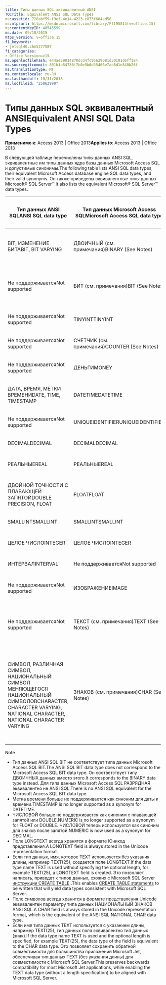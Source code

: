 ```yaml
---
title: Типы данных SQL эквивалентный ANSI
TOCTitle: Equivalent ANSI SQL Data Types
ms:assetid: 720abf59-f9ef-4e14-4223-c873f604ad58
ms:mtpsurl: https://msdn.microsoft.com/library/Ff195814(v=office.15)
ms:contentKeyID: 48545599
ms.date: 09/18/2015
mtps_version: v=office.15
f1_keywords:
- jetsql40.chm5277587
f1_categories:
- Office.Version=v15
ms.openlocfilehash: e44ae29014870dcd4fc95629081d50191d6ff184
ms.sourcegitcommit: 801b1b54786f7b0e5b0d35466e7ae8d1e840b26f
ms.translationtype: MT
ms.contentlocale: ru-RU
ms.lasthandoff: 10/31/2018
ms.locfileid: "25863990"
---
```

# <a name="equivalent-ansi-sql-data-types"></a><span data-ttu-id="43432-102">Типы данных SQL эквивалентный ANSI</span><span class="sxs-lookup"><span data-stu-id="43432-102">Equivalent ANSI SQL Data Types</span></span>


<span data-ttu-id="43432-103">**Применимо к**: Access 2013 | Office 2013</span><span class="sxs-lookup"><span data-stu-id="43432-103">**Applies to**: Access 2013 | Office 2013</span></span>

<span data-ttu-id="43432-104">В следующей таблице перечислены типы данных ANSI SQL, эквивалентные им типы данных ядра базы данных Microsoft Access SQL и допустимые синонимы.</span><span class="sxs-lookup"><span data-stu-id="43432-104">The following table lists ANSI SQL data types, their equivalent Microsoft Access database engine SQL data types, and their valid synonyms.</span></span> <span data-ttu-id="43432-105">Он также приведены эквивалентные типы данных Microsoft® SQL Server™.</span><span class="sxs-lookup"><span data-stu-id="43432-105">It also lists the equivalent Microsoft® SQL Server™ data types.</span></span>

<table>
<colgroup>
<col style="width: 25%" />
<col style="width: 25%" />
<col style="width: 25%" />
<col style="width: 25%" />
</colgroup>
<thead>
<tr class="header">
<th><p><span data-ttu-id="43432-106">Тип данных ANSI SQL</span><span class="sxs-lookup"><span data-stu-id="43432-106">ANSI SQL data type</span></span></p></th>
<th><p><span data-ttu-id="43432-107">Тип данных Microsoft Access SQL</span><span class="sxs-lookup"><span data-stu-id="43432-107">Microsoft Access SQL data type</span></span></p></th>
<th><p><span data-ttu-id="43432-108">Синоним</span><span class="sxs-lookup"><span data-stu-id="43432-108">Synonym</span></span></p></th>
<th><p><span data-ttu-id="43432-109">Тип данных Microsoft SQL Server</span><span class="sxs-lookup"><span data-stu-id="43432-109">Microsoft SQL Server data type</span></span></p></th>
</tr>
</thead>
<tbody>
<tr class="odd">
<td><p><span data-ttu-id="43432-110">BIT, ИЗМЕНЕНИЕ БИТА</span><span class="sxs-lookup"><span data-stu-id="43432-110">BIT, BIT VARYING</span></span></p></td>
<td><p><span data-ttu-id="43432-111">ДВОИЧНЫЙ (см. примечания)</span><span class="sxs-lookup"><span data-stu-id="43432-111">BINARY (See Notes)</span></span></p></td>
<td><p><span data-ttu-id="43432-112">VARBINARY ДВОИЧНЫЕ МЕНЯЮЩЕГОСЯ ИЗМЕНЕНИЕ БИТА</span><span class="sxs-lookup"><span data-stu-id="43432-112">VARBINARY, BINARY VARYING BIT VARYING</span></span></p></td>
<td><p><span data-ttu-id="43432-113">ДВОИЧНЫЙ VARBINARY</span><span class="sxs-lookup"><span data-stu-id="43432-113">BINARY, VARBINARY</span></span></p></td>
</tr>
<tr class="even">
<td><p><span data-ttu-id="43432-114">Не поддерживается</span><span class="sxs-lookup"><span data-stu-id="43432-114">Not supported</span></span></p></td>
<td><p><span data-ttu-id="43432-115">БИТ (см. примечания)</span><span class="sxs-lookup"><span data-stu-id="43432-115">BIT (See Notes)</span></span></p></td>
<td><p><span data-ttu-id="43432-116">ЛОГИЧЕСКОЕ ЗНАЧЕНИЕ, ЛОГИЧЕСКИХ, ЛОГИЧЕСКОЕ_ЗНАЧЕНИЕ1, YESNO</span><span class="sxs-lookup"><span data-stu-id="43432-116">BOOLEAN, LOGICAL, LOGICAL1, YESNO</span></span></p></td>
<td><p><span data-ttu-id="43432-117">БИТ</span><span class="sxs-lookup"><span data-stu-id="43432-117">BIT</span></span></p></td>
</tr>
<tr class="odd">
<td><p><span data-ttu-id="43432-118">Не поддерживается</span><span class="sxs-lookup"><span data-stu-id="43432-118">Not supported</span></span></p></td>
<td><p><span data-ttu-id="43432-119">TINYINT</span><span class="sxs-lookup"><span data-stu-id="43432-119">TINYINT</span></span></p></td>
<td><p><span data-ttu-id="43432-120">INTEGER1 БАЙТ</span><span class="sxs-lookup"><span data-stu-id="43432-120">INTEGER1, BYTE</span></span></p></td>
<td><p><span data-ttu-id="43432-121">TINYINT</span><span class="sxs-lookup"><span data-stu-id="43432-121">TINYINT</span></span></p></td>
</tr>
<tr class="even">
<td><p><span data-ttu-id="43432-122">Не поддерживается</span><span class="sxs-lookup"><span data-stu-id="43432-122">Not supported</span></span></p></td>
<td><p><span data-ttu-id="43432-123">СЧЕТЧИК (см. примечания)</span><span class="sxs-lookup"><span data-stu-id="43432-123">COUNTER (See Notes)</span></span></p></td>
<td><p><span data-ttu-id="43432-124">АВТОУВЕЛИЧЕНИЕ</span><span class="sxs-lookup"><span data-stu-id="43432-124">AUTOINCREMENT</span></span></p></td>
<td><p><span data-ttu-id="43432-125">(См. примечания)</span><span class="sxs-lookup"><span data-stu-id="43432-125">(See Notes)</span></span></p></td>
</tr>
<tr class="odd">
<td><p><span data-ttu-id="43432-126">Не поддерживается</span><span class="sxs-lookup"><span data-stu-id="43432-126">Not supported</span></span></p></td>
<td><p><span data-ttu-id="43432-127">ДЕНЬГИ</span><span class="sxs-lookup"><span data-stu-id="43432-127">MONEY</span></span></p></td>
<td><p><span data-ttu-id="43432-128">CURRENCY</span><span class="sxs-lookup"><span data-stu-id="43432-128">CURRENCY</span></span></p></td>
<td><p><span data-ttu-id="43432-129">ДЕНЬГИ</span><span class="sxs-lookup"><span data-stu-id="43432-129">MONEY</span></span></p></td>
</tr>
<tr class="even">
<td><p><span data-ttu-id="43432-130">ДАТА, ВРЕМЯ, МЕТКИ ВРЕМЕНИ</span><span class="sxs-lookup"><span data-stu-id="43432-130">DATE, TIME, TIMESTAMP</span></span></p></td>
<td><p><span data-ttu-id="43432-131">DATETIME</span><span class="sxs-lookup"><span data-stu-id="43432-131">DATETIME</span></span></p></td>
<td><p><span data-ttu-id="43432-132">Дата и время СОЗДАНИЯ (см. примечания)</span><span class="sxs-lookup"><span data-stu-id="43432-132">DATE, TIME (See Notes)</span></span></p></td>
<td><p><span data-ttu-id="43432-133">DATETIME</span><span class="sxs-lookup"><span data-stu-id="43432-133">DATETIME</span></span></p></td>
</tr>
<tr class="odd">
<td><p><span data-ttu-id="43432-134">Не поддерживается</span><span class="sxs-lookup"><span data-stu-id="43432-134">Not supported</span></span></p></td>
<td><p><span data-ttu-id="43432-135">UNIQUEIDENTIFIER</span><span class="sxs-lookup"><span data-stu-id="43432-135">UNIQUEIDENTIFIER</span></span></p></td>
<td><p><span data-ttu-id="43432-136">GUID</span><span class="sxs-lookup"><span data-stu-id="43432-136">GUID</span></span></p></td>
<td><p><span data-ttu-id="43432-137">UNIQUEIDENTIFIER</span><span class="sxs-lookup"><span data-stu-id="43432-137">UNIQUEIDENTIFIER</span></span></p></td>
</tr>
<tr class="even">
<td><p><span data-ttu-id="43432-138">DECIMAL</span><span class="sxs-lookup"><span data-stu-id="43432-138">DECIMAL</span></span></p></td>
<td><p><span data-ttu-id="43432-139">DECIMAL</span><span class="sxs-lookup"><span data-stu-id="43432-139">DECIMAL</span></span></p></td>
<td><p><span data-ttu-id="43432-140">ЧИСЛОВЫЕ, ДЕК</span><span class="sxs-lookup"><span data-stu-id="43432-140">NUMERIC, DEC</span></span></p></td>
<td><p><span data-ttu-id="43432-141">DECIMAL</span><span class="sxs-lookup"><span data-stu-id="43432-141">DECIMAL</span></span></p></td>
</tr>
<tr class="odd">
<td><p><span data-ttu-id="43432-142">РЕАЛЬНЫЕ</span><span class="sxs-lookup"><span data-stu-id="43432-142">REAL</span></span></p></td>
<td><p><span data-ttu-id="43432-143">РЕАЛЬНЫЕ</span><span class="sxs-lookup"><span data-stu-id="43432-143">REAL</span></span></p></td>
<td><p><span data-ttu-id="43432-144">SINGLE, FLOAT4, IEEESINGLE</span><span class="sxs-lookup"><span data-stu-id="43432-144">SINGLE, FLOAT4, IEEESINGLE</span></span></p></td>
<td><p><span data-ttu-id="43432-145">РЕАЛЬНЫЕ</span><span class="sxs-lookup"><span data-stu-id="43432-145">REAL</span></span></p></td>
</tr>
<tr class="even">
<td><p><span data-ttu-id="43432-146">ДВОЙНОЙ ТОЧНОСТИ С ПЛАВАЮЩЕЙ ЗАПЯТОЙ</span><span class="sxs-lookup"><span data-stu-id="43432-146">DOUBLE PRECISION, FLOAT</span></span></p></td>
<td><p><span data-ttu-id="43432-147">FLOAT</span><span class="sxs-lookup"><span data-stu-id="43432-147">FLOAT</span></span></p></td>
<td><p><span data-ttu-id="43432-148">Данные типа DOUBLE, FLOAT8, IEEEDOUBLE, номер (см. примечания)</span><span class="sxs-lookup"><span data-stu-id="43432-148">DOUBLE, FLOAT8, IEEEDOUBLE, NUMBER (See Notes)</span></span></p></td>
<td><p><span data-ttu-id="43432-149">FLOAT</span><span class="sxs-lookup"><span data-stu-id="43432-149">FLOAT</span></span></p></td>
</tr>
<tr class="odd">
<td><p><span data-ttu-id="43432-150">SMALLINT</span><span class="sxs-lookup"><span data-stu-id="43432-150">SMALLINT</span></span></p></td>
<td><p><span data-ttu-id="43432-151">SMALLINT</span><span class="sxs-lookup"><span data-stu-id="43432-151">SMALLINT</span></span></p></td>
<td><p><span data-ttu-id="43432-152">SHORT INTEGER2</span><span class="sxs-lookup"><span data-stu-id="43432-152">SHORT, INTEGER2</span></span></p></td>
<td><p><span data-ttu-id="43432-153">SMALLINT</span><span class="sxs-lookup"><span data-stu-id="43432-153">SMALLINT</span></span></p></td>
</tr>
<tr class="even">
<td><p><span data-ttu-id="43432-154">ЦЕЛОЕ ЧИСЛО</span><span class="sxs-lookup"><span data-stu-id="43432-154">INTEGER</span></span></p></td>
<td><p><span data-ttu-id="43432-155">ЦЕЛОЕ ЧИСЛО</span><span class="sxs-lookup"><span data-stu-id="43432-155">INTEGER</span></span></p></td>
<td><p><span data-ttu-id="43432-156">LONG, INT, INTEGER4</span><span class="sxs-lookup"><span data-stu-id="43432-156">LONG, INT, INTEGER4</span></span></p></td>
<td><p><span data-ttu-id="43432-157">ЦЕЛОЕ ЧИСЛО</span><span class="sxs-lookup"><span data-stu-id="43432-157">INTEGER</span></span></p></td>
</tr>
<tr class="odd">
<td><p><span data-ttu-id="43432-158">ИНТЕРВАЛ</span><span class="sxs-lookup"><span data-stu-id="43432-158">INTERVAL</span></span></p></td>
<td><p><span data-ttu-id="43432-159">Не поддерживается</span><span class="sxs-lookup"><span data-stu-id="43432-159">Not supported</span></span></p></td>
<td><p></p></td>
<td><p><span data-ttu-id="43432-160">Не поддерживается</span><span class="sxs-lookup"><span data-stu-id="43432-160">Not supported</span></span></p></td>
</tr>
<tr class="even">
<td><p><span data-ttu-id="43432-161">Не поддерживается</span><span class="sxs-lookup"><span data-stu-id="43432-161">Not supported</span></span></p></td>
<td><p><span data-ttu-id="43432-162">ИЗОБРАЖЕНИЕ</span><span class="sxs-lookup"><span data-stu-id="43432-162">IMAGE</span></span></p></td>
<td><p><span data-ttu-id="43432-163">OLEOBJECT LONGBINARY, ОБЩЕЕ,</span><span class="sxs-lookup"><span data-stu-id="43432-163">LONGBINARY, GENERAL, OLEOBJECT</span></span></p></td>
<td><p><span data-ttu-id="43432-164">ИЗОБРАЖЕНИЕ</span><span class="sxs-lookup"><span data-stu-id="43432-164">IMAGE</span></span></p></td>
</tr>
<tr class="odd">
<td><p><span data-ttu-id="43432-165">Не поддерживается</span><span class="sxs-lookup"><span data-stu-id="43432-165">Not supported</span></span></p></td>
<td><p><span data-ttu-id="43432-166">ТЕКСТ (см. примечания)</span><span class="sxs-lookup"><span data-stu-id="43432-166">TEXT (See Notes)</span></span></p></td>
<td><p><span data-ttu-id="43432-167">LONGTEXT, LONGCHAR, ЗАМЕТКА, примечание, NTEXT (см. примечания)</span><span class="sxs-lookup"><span data-stu-id="43432-167">LONGTEXT, LONGCHAR, MEMO, NOTE, NTEXT (See Notes)</span></span></p></td>
<td><p><span data-ttu-id="43432-168">ТЕКСТ</span><span class="sxs-lookup"><span data-stu-id="43432-168">TEXT</span></span></p></td>
</tr>
<tr class="even">
<td><p><span data-ttu-id="43432-169">СИМВОЛ, РАЗЛИЧНАЯ СИМВОЛ, НАЦИОНАЛЬНЫЙ СИМВОЛ МЕНЯЮЩЕГОСЯ НАЦИОНАЛЬНЫЙ СИМВОЛОВ</span><span class="sxs-lookup"><span data-stu-id="43432-169">CHARACTER, CHARACTER VARYING, NATIONAL CHARACTER, NATIONAL CHARACTER VARYING</span></span></p></td>
<td><p><span data-ttu-id="43432-170">ЗНАКОВ (см. примечания)</span><span class="sxs-lookup"><span data-stu-id="43432-170">CHAR (See Notes)</span></span></p></td>
<td><p><span data-ttu-id="43432-171">Text(n) буквы, символов, строка, VARCHAR, VARYING символ, NCHAR, НАЦИОНАЛЬНЫЙ символ, НАЦИОНАЛЬНЫЙ символ, VARYING НАЦИОНАЛЬНЫЙ символ, НАЦИОНАЛЬНЫЙ ЗНАКОВ VARYING (см. примечания)</span><span class="sxs-lookup"><span data-stu-id="43432-171">TEXT(n), ALPHANUMERIC, CHARACTER, STRING, VARCHAR, CHARACTER VARYING, NCHAR, NATIONAL CHARACTER, NATIONAL CHAR, NATIONAL CHARACTER VARYING, NATIONAL CHAR VARYING (See Notes)</span></span></p></td>
<td><p><span data-ttu-id="43432-172">СИМВОЛ, VARCHAR, NCHAR, NVARCHAR</span><span class="sxs-lookup"><span data-stu-id="43432-172">CHAR, VARCHAR, NCHAR, NVARCHAR</span></span></p></td>
</tr>
</tbody>
</table>



> [!NOTE]
> - <span data-ttu-id="43432-173">Тип данных ANSI SQL BIT не соответствует типа данных Microsoft Access SQL BIT.</span><span class="sxs-lookup"><span data-stu-id="43432-173">The ANSI SQL BIT data type does not correspond to the Microsoft Access SQL BIT data type.</span></span> <span data-ttu-id="43432-174">Он соответствует типу ДВОИЧНЫХ данных вместо этого.</span><span class="sxs-lookup"><span data-stu-id="43432-174">It corresponds to the BINARY data type instead.</span></span> <span data-ttu-id="43432-175">Для типа данных Microsoft Access SQL РАЗРЯДНАЯ эквивалентно не ANSI SQL.</span><span class="sxs-lookup"><span data-stu-id="43432-175">There is no ANSI SQL equivalent for the Microsoft Access SQL BIT data type.</span></span>
> - <span data-ttu-id="43432-176">Метка времени больше не поддерживается как синоним для даты и времени.</span><span class="sxs-lookup"><span data-stu-id="43432-176">TIMESTAMP is no longer supported as a synonym for DATETIME.</span></span>
> - <span data-ttu-id="43432-177">ЧИСЛОВОЙ больше не поддерживается как синоним с плавающей запятой или DOUBLE.</span><span class="sxs-lookup"><span data-stu-id="43432-177">NUMERIC is no longer supported as a synonym for FLOAT or DOUBLE.</span></span> <span data-ttu-id="43432-178">ЧИСЛОВОЙ теперь используется как синоним для знаков после запятой.</span><span class="sxs-lookup"><span data-stu-id="43432-178">NUMERIC is now used as a synonym for DECIMAL.</span></span>
> - <span data-ttu-id="43432-179">Поле LONGTEXT всегда хранятся в формате Юникод представления.</span><span class="sxs-lookup"><span data-stu-id="43432-179">A LONGTEXT field is always stored in the Unicode representation format.</span></span>
> - <span data-ttu-id="43432-180">Если тип данных, имя, которое TEXT используется без указания длины, например TEXT(25), создается поле LONGTEXT.</span><span class="sxs-lookup"><span data-stu-id="43432-180">If the data type name TEXT is used without specifying the optional length, for example TEXT(25), a LONGTEXT field is created.</span></span> <span data-ttu-id="43432-181">Это позволяет написать, приведет к типов данных, схожих с Microsoft SQL Server [инструкции CREATE TABLE](create-table-statement-microsoft-access-sql.md) .</span><span class="sxs-lookup"><span data-stu-id="43432-181">This enables [CREATE TABLE statements](create-table-statement-microsoft-access-sql.md) to be written that will yield data types consistent with Microsoft SQL Server.</span></span>
> - <span data-ttu-id="43432-182">Поле символов всегда хранится в формате представления Unicode эквивалентен параметру типа данных НАЦИОНАЛЬНЫЙ ЗНАКОВ ANSI SQL.</span><span class="sxs-lookup"><span data-stu-id="43432-182">A CHAR field is always stored in the Unicode representation format, which is the equivalent of the ANSI SQL NATIONAL CHAR data type.</span></span>
> - <span data-ttu-id="43432-183">Если имя типа данных TEXT используется с указанием длины, например TEXT(25), тип данных поля эквивалентно тип данных (знак).</span><span class="sxs-lookup"><span data-stu-id="43432-183">If the data type name TEXT is used and the optional length is specified, for example TEXT(25), the data type of the field is equivalent to the CHAR data type.</span></span> <span data-ttu-id="43432-184">Это позволяет сохранить обратной совместимости для большинства приложений Microsoft Jet, обеспечивая тип данных TEXT (без указания длины) для совместимости с Microsoft SQL Server.</span><span class="sxs-lookup"><span data-stu-id="43432-184">This preserves backwards compatibility for most Microsoft Jet applications, while enabling the TEXT data type (without a length specification) to be aligned with Microsoft SQL Server.</span></span>


